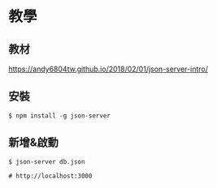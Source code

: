 # 教學

## 教材

https://andy6804tw.github.io/2018/02/01/json-server-intro/

## 安裝

```shell
$ npm install -g json-server
```

## 新增&啟動
```shell
$ json-server db.json

# http://localhost:3000
```
